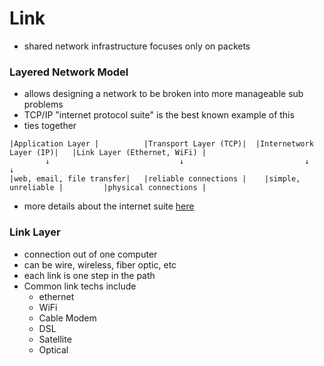 # Link
- shared network infrastructure focuses only on packets

### Layered Network Model
- allows designing a network to be broken into more manageable sub problems
- TCP/IP "internet protocol suite" is the best known example of this
- ties together
```
|Application Layer |          |Transport Layer (TCP)|  |Internetwork Layer (IP)|   |Link Layer (Ethernet, WiFi) |
        ↓                             ↓                           ↓                               ↓
|web, email, file transfer|   |reliable connections |    |simple, unreliable |         |physical connections | 
```

- more details about the internet suite [here](https://en.wikipedia.org/wiki/Internet_protocol_suite)

### Link Layer

- connection out of one computer
- can be wire, wireless, fiber optic, etc
- each link is one step in the path
- Common link techs include
  - ethernet
  - WiFi
  - Cable Modem
  - DSL
  - Satellite
  - Optical
  